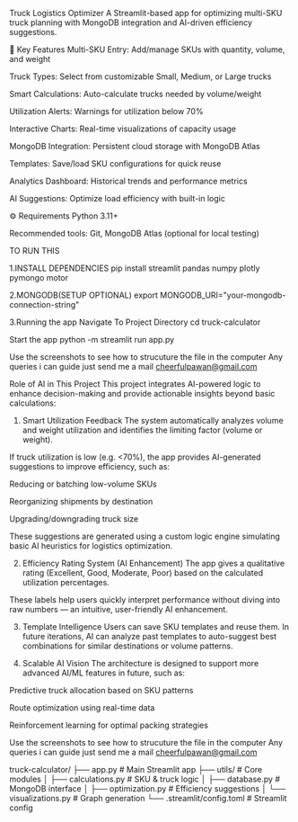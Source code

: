 Truck Logistics Optimizer
A Streamlit-based app for optimizing multi-SKU truck planning with MongoDB integration and AI-driven efficiency suggestions.

🔑 Key Features
Multi-SKU Entry: Add/manage SKUs with quantity, volume, and weight

Truck Types: Select from customizable Small, Medium, or Large trucks

Smart Calculations: Auto-calculate trucks needed by volume/weight

Utilization Alerts: Warnings for utilization below 70%

Interactive Charts: Real-time visualizations of capacity usage

MongoDB Integration: Persistent cloud storage with MongoDB Atlas

Templates: Save/load SKU configurations for quick reuse

Analytics Dashboard: Historical trends and performance metrics

AI Suggestions: Optimize load efficiency with built-in logic

⚙️ Requirements
Python 3.11+

Recommended tools: Git, MongoDB Atlas (optional for local testing)


TO RUN THIS 

1.INSTALL DEPENDENCIES 
pip install streamlit pandas numpy plotly pymongo motor

2.MONGODB(SETUP OPTIONAL)
export MONGODB_URI="your-mongodb-connection-string"

3.Running the app
Navigate To Project Directory
cd truck-calculator

Start the app
python -m streamlit run app.py

Use the screenshots to see how to strucuture the file in the computer 
Any queries i can guide just send me a mail cheerfulpawan@gmail.com 
























 Role of AI in This Project
This project integrates AI-powered logic to enhance decision-making and provide actionable insights beyond basic calculations:

1. Smart Utilization Feedback
The system automatically analyzes volume and weight utilization and identifies the limiting factor (volume or weight).

If truck utilization is low (e.g. <70%), the app provides AI-generated suggestions to improve efficiency, such as:

Reducing or batching low-volume SKUs

Reorganizing shipments by destination

Upgrading/downgrading truck size

These suggestions are generated using a custom logic engine simulating basic AI heuristics for logistics optimization.

2. Efficiency Rating System (AI Enhancement)
The app gives a qualitative rating (Excellent, Good, Moderate, Poor) based on the calculated utilization percentages.

These labels help users quickly interpret performance without diving into raw numbers — an intuitive, user-friendly AI enhancement.

3. Template Intelligence
Users can save SKU templates and reuse them. In future iterations, AI can analyze past templates to auto-suggest best combinations for similar destinations or volume patterns.

4. Scalable AI Vision
The architecture is designed to support more advanced AI/ML features in future, such as:

Predictive truck allocation based on SKU patterns

Route optimization using real-time data

Reinforcement learning for optimal packing strategies




Use the screenshots to see how to strucuture the file in the computer 
Any queries i can guide just send me a mail cheerfulpawan@gmail.com 

truck-calculator/
├── app.py                  # Main Streamlit app
├── utils/                  # Core modules
│   ├── calculations.py     # SKU & truck logic
│   ├── database.py         # MongoDB interface
│   ├── optimization.py     # Efficiency suggestions
│   └── visualizations.py   # Graph generation
└── .streamlit/config.toml  # Streamlit config
